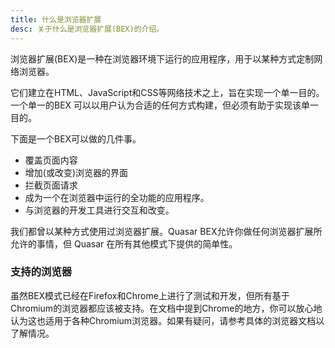 ```yaml
---
title: 什么是浏览器扩展
desc: 关于什么是浏览器扩展(BEX)的介绍。
---
```


浏览器扩展(BEX)是一种在浏览器环境下运行的应用程序，用于以某种方式定制网络浏览器。

它们建立在HTML、JavaScript和CSS等网络技术之上，旨在实现一个单一目的。一个单一的BEX
可以以用户认为合适的任何方式构建，但必须有助于实现该单一目的。

下面是一个BEX可以做的几件事。

* 覆盖页面内容
* 增加(或改变)浏览器的界面
* 拦截页面请求
* 成为一个在浏览器中运行的全功能的应用程序。
* 与浏览器的开发工具进行交互和改变。

我们都曾以某种方式使用过浏览器扩展。Quasar BEX允许你做任何浏览器扩展所允许的事情，但 Quasar 在所有其他模式下提供的简单性。

### 支持的浏览器

虽然BEX模式已经在Firefox和Chrome上进行了测试和开发，但所有基于Chromium的浏览器都应该被支持。在文档中提到Chrome的地方，你可以放心地认为这也适用于各种Chromium浏览器。如果有疑问，请参考具体的浏览器文档以了解情况。

